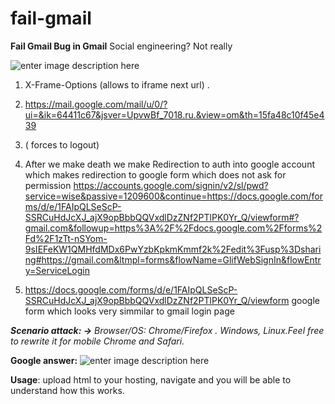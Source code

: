 
# fail-gmail

**Fail Gmail Bug in Gmail**
Social engineering? Not really 

![enter image description here](https://preview.ibb.co/b4CrAz/153490985371618984.jpg)

1.  X-Frame-Options (allows to iframe next url) .

2. https://mail.google.com/mail/u/0/?ui=&ik=64411c67&jsver=UpvwBf_7018.ru.&view=om&th=15fa48c10f45e439
3.  ( forces to logout) 

4. After we make death we make Redirection to auth into google account which makes redirection to google form which does not ask for permission
https://accounts.google.com/signin/v2/sl/pwd?service=wise&passive=1209600&continue=https://docs.google.com/forms/d/e/1FAIpQLSeScP-SSRCuHdJcXJ_ajX9opBbbQQVxdlDzZNf2PTlPK0Yr_Q/viewform#?gmail.com&followup=https%3A%2F%2Fdocs.google.com%2Fforms%2Fd%2F1zTt-nSYom-9sIEFeKW1QMHfdMDx6PwYzbKpkmKmmf2k%2Fedit%3Fusp%3Dsharing#https://gmail.com&ltmpl=forms&flowName=GlifWebSignIn&flowEntry=ServiceLogin


5. https://docs.google.com/forms/d/e/1FAIpQLSeScP-SSRCuHdJcXJ_ajX9opBbbQQVxdlDzZNf2PTlPK0Yr_Q/viewform google form which looks very simmilar to gmail login page

***Scenario attack: ->*** 
*Browser/OS: Chrome/Firefox . Windows, Linux.Feel free to rewrite it for mobile Chrome and Safari.*

**Google answer:**
![enter image description here](https://s22.postimg.cc/vo0zthp5t/2018-08-22_6.44.50.png)

**Usage**: upload html to your hosting, navigate and you will be able to understand how this works.
